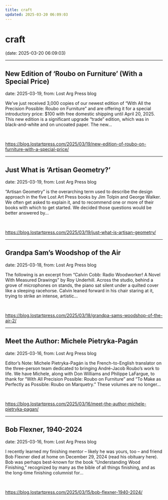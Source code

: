 ```yaml
---
title: craft
updated: 2025-03-20 06:09:03
---
```


# craft

(date: 2025-03-20 06:09:03)

---

## New Edition of ‘Roubo on Furniture’ (With a Special Price)

date: 2025-03-19, from: Lost Arg Press blog

We&#8217;ve just received 3,000 copies of our newest edition of &#8220;With All the Precision Possible: Roubo on Furniture&#8221; and are offering it for a special introductory price: $100 with free domestic shipping until April 20, 2025. This new edition is a significant upgrade &#8220;trade&#8221; edition, which was in black-and-white and on uncoated paper. The new... 

<br> 

<https://blog.lostartpress.com/2025/03/19/new-edition-of-roubo-on-furniture-with-a-special-price/>

---

## Just What is ‘Artisan Geometry?’

date: 2025-03-19, from: Lost Arg Press blog

&#8220;Artisan Geometry&#8221; is the overarching term used to describe the design approach in the five Lost Art Press books by Jim Tolpin and George Walker. We often get asked to explain it, and to recommend one or more of their books with which to get started. We decided those questions would be better answered by... 

<br> 

<https://blog.lostartpress.com/2025/03/19/just-what-is-artisan-geometry/>

---

## Grandpa Sam’s Woodshop of the Air

date: 2025-03-18, from: Lost Arg Press blog

The following is an excerpt from &#8220;Calvin Cobb: Radio Woodworker! A Novel With Measured Drawings&#8221; by Roy Underhill. Across the studio, behind a grove of microphones on stands, the piano sat silent under a quilted cover like a sleeping racehorse. Calvin leaned forward in his chair staring at it, trying to strike an intense, artistic... 

<br> 

<https://blog.lostartpress.com/2025/03/18/grandpa-sams-woodshop-of-the-air-2/>

---

## Meet the Author: Michele Pietryka-Pagán

date: 2025-03-16, from: Lost Arg Press blog

Editor&#8217;s Note: Michele Pietryka-Pagán is the French-to-English translator on the three-person team dedicated to bringing André-Jacob Roubo’s work to life. We have Michele, along with Don Williams and Philippe LaFargue, to thank for “With All Precision Possible: Roubo on Furniture” and “To Make as Perfectly as Possible: Roubo on Marquetry.” These volumes are no longer... 

<br> 

<https://blog.lostartpress.com/2025/03/16/meet-the-author-michele-pietryka-pagan/>

---

## Bob Flexner, 1940-2024

date: 2025-03-16, from: Lost Arg Press blog

I recently learned my finishing mentor – likely he was yours, too – and friend Bob Flexner died at home on December 29, 2024 (read his obituary here). Bob was perhaps best-known for the book &#8220;Understanding Wood Finishing,&#8221; recognized by many as the bible of all things finishing, and as the long-time finishing columnist for... 

<br> 

<https://blog.lostartpress.com/2025/03/15/bob-flexner-1940-2024/>


